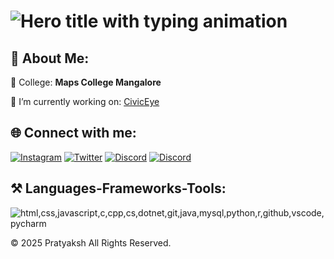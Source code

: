 <h1 class="hero-title">
  <img src="https://readme-typing-svg.herokuapp.com/?font=Righteous&size=35&center=true&vCenter=true&width=500&height=70&duration=2500&lines=YO+🤚;I'm+Pratyaksh;" alt="Hero title with typing animation" />
</h1>

<section class="about">
  <h2>💫 About Me:</h2>
  <p>🏫 College: <strong>Maps College Mangalore</strong></p>
  <p>🔭 I’m currently working on: <a href="https://civiceye.my/" target="_blank">CivicEye</a></p>
</section>

<section class="connect">
  <h2>🌐 Connect with me:</h2>
  <div class="social-links">
    <a href="https://instagram.com/Pratyaksh" target="_blank" aria-label="Instagram"><img src="https://skillicons.dev/icons?i=instagram" alt="Instagram" /></a>
    <a href="https://x.com/@Pratyaksh" target="_blank" aria-label="Twitter"><img src="https://skillicons.dev/icons?i=twitter" alt="Twitter" /></a>
    <a href="https://discord.com/users/@me" target="_blank" aria-label="Discord"><img src="https://skillicons.dev/icons?i=discord" alt="Discord" /></a>
    <a href="https://github.com/pratyaksh585" target="_blank" aria-label="Discord"><img src="https://skillicons.dev/icons?i=github" alt="Discord" /></a>
  </div>
</section>

<section class="skills">
  <h2>⚒️ Languages-Frameworks-Tools:</h2>
  <div class="skill-icons">
    <img src="https://skillicons.dev/icons?i=html,css,javascript,c,cpp,cs,dotnet,java,mysql,python,r,github,vscode,pycharm,&perline=7" alt="html,css,javascript,c,cpp,cs,dotnet,git,java,mysql,python,r,github,vscode,pycharm"/>
  </div>
</section>

<footer><p>&copy; 2025 Pratyaksh All Rights Reserved.</p></footer>
